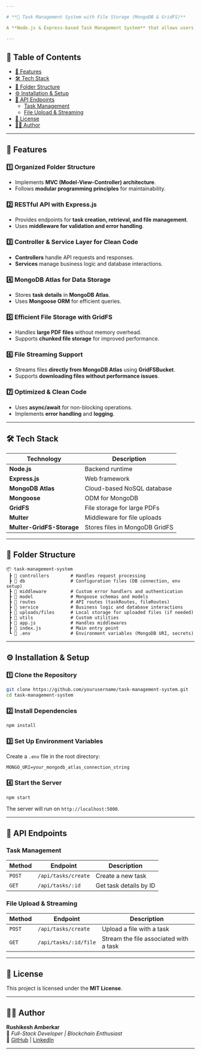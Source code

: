 ```yaml
---

# **📌 Task Management System with File Storage (MongoDB & GridFS)**  

A **Node.js & Express-based Task Management System** that allows users to **create tasks, upload large PDF files, and stream files efficiently** using **MongoDB GridFS**.  

---
```


## **📜 Table of Contents**
- [🚀 Features](#-features)  
- [🛠️ Tech Stack](#️-tech-stack)  
- [📂 Folder Structure](#-folder-structure)  
- [⚙️ Installation & Setup](#️-installation--setup)  
- [📌 API Endpoints](#-api-endpoints)  
  - [Task Management](#task-management)  
  - [File Upload & Streaming](#file-upload--streaming)  
- [📜 License](#-license)  
- [👨‍💻 Author](#-author)  

---

## **🚀 Features**  
### **1️⃣ Organized Folder Structure**  
- Implements **MVC (Model-View-Controller) architecture**.  
- Follows **modular programming principles** for maintainability.  

### **2️⃣ RESTful API with Express.js**  
- Provides endpoints for **task creation, retrieval, and file management**.  
- Uses **middleware for validation and error handling**.  

### **3️⃣ Controller & Service Layer for Clean Code**  
- **Controllers** handle API requests and responses.  
- **Services** manage business logic and database interactions.  

### **4️⃣ MongoDB Atlas for Data Storage**  
- Stores **task details** in **MongoDB Atlas**.  
- Uses **Mongoose ORM** for efficient queries.  

### **5️⃣ Efficient File Storage with GridFS**  
- Handles **large PDF files** without memory overhead.  
- Supports **chunked file storage** for improved performance.  

### **6️⃣ File Streaming Support**  
- Streams files **directly from MongoDB Atlas** using **GridFSBucket**.  
- Supports **downloading files without performance issues**.  

### **7️⃣ Optimized & Clean Code**  
- Uses **async/await** for non-blocking operations.  
- Implements **error handling** and **logging**.  

---

## **🛠️ Tech Stack**
| Technology  | Description |
|-------------|------------|
| **Node.js** | Backend runtime |
| **Express.js** | Web framework |
| **MongoDB Atlas** | Cloud-based NoSQL database |
| **Mongoose** | ODM for MongoDB |
| **GridFS** | File storage for large PDFs |
| **Multer** | Middleware for file uploads |
| **Multer-GridFS-Storage** | Stores files in MongoDB GridFS |

---

## **📂 Folder Structure**
```
📦 task-management-system
 ┣ 📂 controllers        # Handles request processing
 ┣ 📂 db                 # Configuration files (DB connection, env setup)
 ┣ 📂 middleware         # Custom error handlers and authentication
 ┣ 📂 model              # Mongoose schemas and models
 ┣ 📂 routes             # API routes (taskRoutes, fileRoutes)
 ┣ 📂 service            # Business logic and database interactions
 ┣ 📂 uploads/files      # Local storage for uploaded files (if needed)
 ┣ 📂 utils              # Custom utilities
 ┣ 📜 app.js             # Handles middlewares
 ┣ 📜 index.js           # Main entry point
 ┗ 📜 .env               # Environment variables (MongoDB URI, secrets)
```

---

## **⚙️ Installation & Setup**
### **1️⃣ Clone the Repository**
```bash
git clone https://github.com/yourusername/task-management-system.git
cd task-management-system
```
### **2️⃣ Install Dependencies**
```bash
npm install
```
### **3️⃣ Set Up Environment Variables**
Create a `.env` file in the root directory:
```
MONGO_URI=your_mongodb_atlas_connection_string
```
### **4️⃣ Start the Server**
```bash
npm start
```
The server will run on `http://localhost:5000`.

---

## **📌 API Endpoints**

### **Task Management**
| Method | Endpoint              | Description               |
|--------|----------------------|---------------------------|
| `POST` | `/api/tasks/create`  | Create a new task         |
| `GET`  | `/api/tasks/:id`     | Get task details by ID    |

### **File Upload & Streaming**
| Method | Endpoint                    | Description                     |
|--------|----------------------------|---------------------------------|
| `POST` | `/api/tasks/create`        | Upload a file with a task       |
| `GET`  | `/api/tasks/:id/file`      | Stream the file associated with a task |

---

## **📜 License**
This project is licensed under the **MIT License**.

---

## **👨‍💻 Author**
**Rushikesh Amberkar**  
🚀 *Full-Stack Developer | Blockchain Enthusiast*  
🔗 [GitHub](https://github.com/WDev-Com) | [LinkedIn](www.linkedin.com/in/rushikesh-amberkar)  

---
